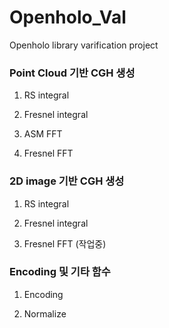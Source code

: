 # Openholo_Val
Openholo library varification project

### Point Cloud 기반 CGH 생성
1. RS integral

2. Fresnel integral

3. ASM FFT

4. Fresnel FFT


### 2D image 기반 CGH 생성
1. RS integral

2. Fresnel integral

3. Fresnel FFT
(작업중)

### Encoding 및 기타 함수
1. Encoding

2. Normalize
